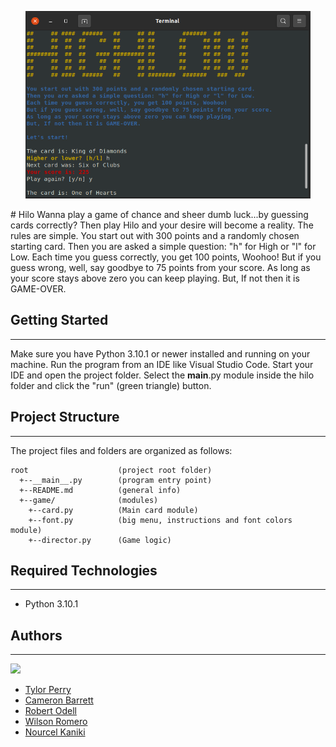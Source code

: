 <p align="center">
  <img src="hilo_menu.png" alt="Sublime's custom image" height="300px"/>
</p>
# Hilo
Wanna play a game of chance and sheer dumb luck...by guessing cards correctly? Then play Hilo and your desire will become a reality. The rules are simple. You start out with 300 points and a randomly chosen starting card. Then you are asked a simple question: "h" for High or "l" for Low. Each time you guess correctly, you get 100 points, Woohoo! But if you guess wrong, well, say goodbye to 75 points from your score. As long as your score stays above zero you can keep playing. But, If not then it is GAME-OVER.

## Getting Started
---
Make sure you have Python 3.10.1 or newer installed and running on your machine. Run the program from an IDE like Visual Studio Code. Start your IDE and open the project folder. Select the __main__.py module inside the hilo folder and click the "run" (green triangle) button.

## Project Structure
---
The project files and folders are organized as follows:
```
root                   	(project root folder)
  +--__main__.py		(program entry point)
  +--README.md			(general info)
  +--game/           	(modules)
    +--card.py     		(Main card module)
    +--font.py			(big menu, instructions and font colors module)
    +--director.py		(Game logic)

```

## Required Technologies
---
* Python 3.10.1

## Authors
---
<a href="https://github.com/DubsOchenta/cse210-team5/graphs/contributors">
  <img src="https://contrib.rocks/image?repo=DubsOchenta/cse210-team5" />
</a>

* [Tylor Perry](https://github.com/DubsOchenta)
* [Cameron Barrett](https://github.com/Cams1stGitHub) 
* [Robert Odell](https://github.com/rodell1983)
* [Wilson Romero](https://github.com/wilsonBYU)
* [Nourcel Kaniki](https://github.com/Nourcel)

